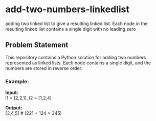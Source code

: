 # add-two-numbers-linkedlist
adding two linked list to give a resulting linked list. Each node in the resulting linked list contains a single digit with no leading zero
## Problem Statement
This repository contains a Python solution for adding two numbers represented as linked lists. Each node contains a single digit, and the numbers are stored in reverse order.
### Example:
**Input:**  
l1 = [2,2,1], l2 = [1,2,4]

**Output:**  
[3,4,5] # (221 + 124 = 345)
